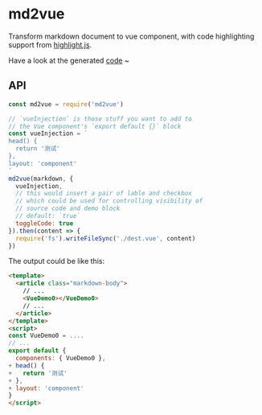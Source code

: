 # md2vue

Transform markdown document to vue component, with code highlighting support from [highlight.js](https://github.com/isagalaev/highlight.js).

Have a look at the generated [code](https://angusfu.github.io/md2vue/) ~

## API

```javascript
const md2vue = require('md2vue')

// `vueInjection` is those stuff you want to add to
// the Vue component's `export default {}` block
const vueInjection = `
head() {
  return '测试'
},
layout: 'component'
`
md2vue(markdown, {
  vueInjection,
  // this would insert a pair of lable and checkbox
  // which could be used for controlling visibility of
  // source code and demo block
  // default: `true`
  toggleCode: true
}).then(content => {
  require('fs').writeFileSync('./dest.vue', content)
})
```

The output could be like this:

```html
<template>
  <article class="markdown-body">
    // ...
    <VueDemo0></VueDemo0>
    // ...
  </article>
</template>
<script>
const VueDemo0 = .... 
// ...
export default {
  components: { VueDemo0 },
+ head() {
+   return '测试'
+ },
+ layout: 'component'
}
</script>
```
